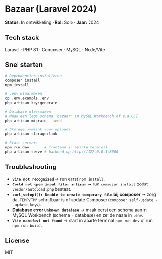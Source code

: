 # Bazaar (Laravel 2024)
**Status:** In ontwikkeling · **Rol:** Solo · **Jaar:** 2024

## Tech stack
Laravel · PHP 8.1 · Composer · MySQL · Node/Vite

## Snel starten
```bash
# Dependencies installeren
composer install
npm install

# .env klaarmaken
cp .env.example .env
php artisan key:generate

# Database klaarmaken
# Maak een lege schema 'bazaar' in MySQL Workbench of via CLI
php artisan migrate --seed

# Storage symlink voor uploads
php artisan storage:link

# Start servers
npm run dev       # frontend in aparte terminal
php artisan serve # backend op http://127.0.0.1:8000
```

## Troubleshooting

- **`vite not recognized`** → run eerst `npm install`.
- **`Could not open input file: artisan`** → run `composer install` zodat `vendor/autoload.php` bestaat.
- **`curl_setopt(): Unable to create temporary file` bij composer** → zorg dat `TEMP/TMP` schrijfbaar is of update Composer (`composer self-update --update-keys`).
- **Database error `Unknown database`** → maak eerst een schema aan in MySQL Workbench (schema = database) en zet de naam in `.env`.
- **`Vite manifest not found`** → start in aparte terminal `npm run dev` of run `npm run build`.

## License
MIT
